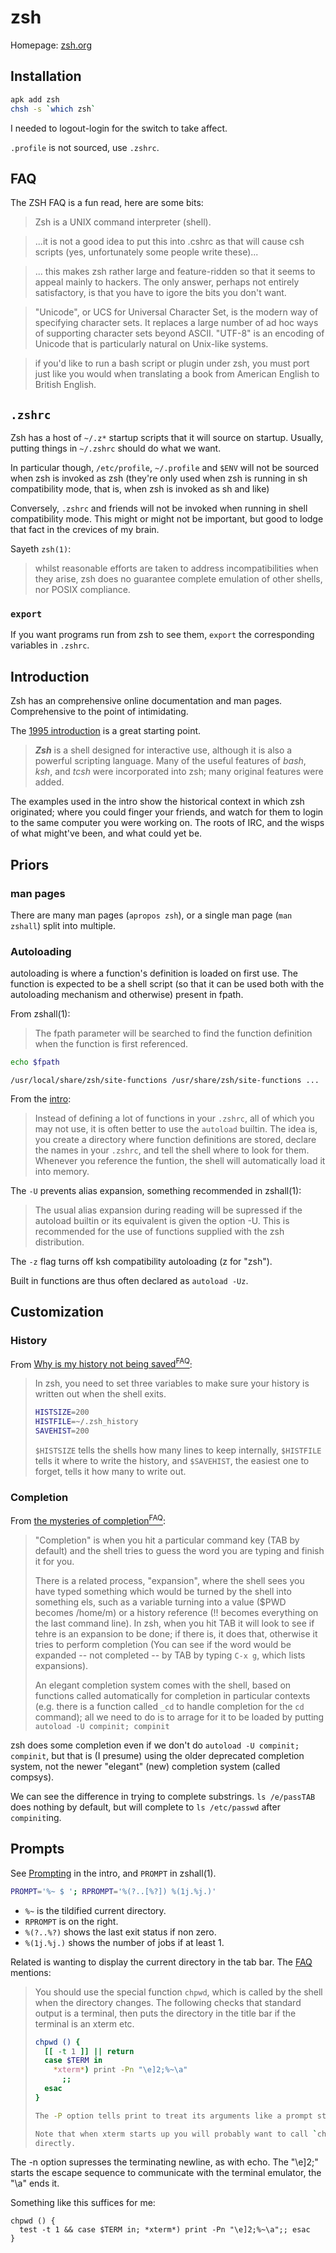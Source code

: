 # zsh

Homepage: [zsh.org](https://zsh.org/)

## Installation

```sh
apk add zsh
chsh -s `which zsh`
```

I needed to logout-login for the switch to take affect.

`.profile` is not sourced, use `.zshrc`.

## FAQ

The ZSH FAQ is a fun read, here are some bits:

> Zsh is a UNIX command interpreter (shell).

> ...it is not a good idea to put this into .cshrc as that will cause csh
> scripts (yes, unfortunately some people write these)...

> ... this makes zsh rather large and feature-ridden so that it seems to appeal
> mainly to hackers. The only answer, perhaps not entirely satisfactory, is that
> you have to igore the bits you don't want.

> "Unicode", or UCS for Universal Character Set, is the modern way of specifying
> character sets. It replaces a large number of ad hoc ways of supporting
> character sets beyond ASCII. "UTF-8" is an encoding of Unicode that is
> particularly natural on Unix-like systems.

> if you'd like to run a bash script or plugin under zsh, you must port just
> like you would when translating a book from American English to British
> English.

## `.zshrc`

Zsh has a host of `~/.z*` startup scripts that it will source on
startup. Usually, putting things in `~/.zshrc` should do what we want.

In particular though, `/etc/profile`, `~/.profile` and `$ENV` will not be
sourced when zsh is invoked as zsh (they're only used when zsh is running in sh
compatibility mode, that is, when zsh is invoked as sh and like)

Conversely, `.zshrc` and friends will not be invoked when running in shell
compatibility mode. This might or might not be important, but good to lodge that
fact in the crevices of my brain.

Sayeth `zsh(1)`:

> whilst reasonable efforts are taken to address incompatibilities when they
> arise, zsh does no guarantee complete emulation of other shells, nor POSIX
> compliance.

### `export`

If you want programs run from zsh to see them, `export` the corresponding
variables in `.zshrc`.

## Introduction

Zsh has an comprehensive online documentation and man pages. Comprehensive to
the point of intimidating.

The [1995 introduction](https://zsh.sourceforge.io/Intro/intro_toc.html) is a
great starting point.

> **_Zsh_** is a shell designed for interactive use, although it is also a
> powerful scripting language. Many of the useful features of _bash_, _ksh_, and
> _tcsh_ were incorporated into zsh; many original features were added.

The examples used in the intro show the historical context in which zsh
originated; where you could finger your friends, and watch for them to login to
the same computer you were working on. The roots of IRC, and the wisps of what
might've been, and what could yet be.

## Priors

### man pages

There are many man pages (`apropos zsh`), or a single man page (`man zshall`)
split into multiple.

### Autoloading

autoloading is where a function's definition is loaded on first use. The
function is expected to be a shell script (so that it can be used both with the
autoloading mechanism and otherwise) present in fpath.

From zshall(1):

> The fpath parameter will be searched to find the function definition when the
> function is first referenced.

```sh
echo $fpath
```
```
/usr/local/share/zsh/site-functions /usr/share/zsh/site-functions ...
```

From the [intro](https://zsh.sourceforge.io/Intro/intro_4.html):

> Instead of defining a lot of functions in your `.zshrc`, all of which you may
> not use, it is often better to use the `autoload` builtin. The idea is, you
> create a directory where function definitions are stored, declare the names in
> your `.zshrc`, and tell the shell where to look for them. Whenever you
> reference the funtion, the shell will automatically load it into memory.

The `-U` prevents alias expansion, something recommended in zshall(1):

> The usual alias expansion during reading will be supressed if the autoload
> builtin or its equivalent is given the option -U. This is recommended for the
> use of functions supplied with the zsh distribution.

The `-z` flag turns off ksh compatibility autoloading (z for "zsh").

Built in functions are thus often declared as `autoload -Uz`.

## Customization

### History

From [Why is my history not being
saved<sup>FAQ</sup>](https://zsh.sourceforge.io/FAQ/zshfaq03.html#l39):

> In zsh, you need to set three variables to make sure your history is written
> out when the shell exits.
>
> ```sh
> HISTSIZE=200
> HISTFILE=~/.zsh_history
> SAVEHIST=200
> ```
>
> `$HISTSIZE` tells the shells how many lines to keep internally, `$HISTFILE`
> tells it where to write the history, and `$SAVEHIST`, the easiest one to
> forget, tells it how many to write out.

### Completion

From [the mysteries of completion<sup>FAQ</sup>](https://zsh.sourceforge.io/FAQ/zshfaq04.html):

> "Completion" is when you hit a particular command key (TAB by default) and the
> shell tries to guess the word you are typing and finish it for you.
>
> There is a related process, "expansion", where the shell sees you have typed
> something which would be turned by the shell into something els, such as a
> variable turning into a value ($PWD becomes /home/m) or a history reference
> (!! becomes everything on the last command line). In zsh, when you hit TAB it
> will look to see if tehre is an expansion to be done; if there is, it does
> that, otherwise it tries to perform completion (You can see if the word would
> be expanded -- not completed -- by TAB by typing `C-x g`, which lists
> expansions).
>
> An elegant completion system comes with the shell, based on functions called
> automatically for completion in particular contexts (e.g. there is a function
> called `_cd` to handle completion for the `cd` command); all we need to do is
> to arrage for it to be loaded by putting `autoload -U compinit; compinit`

zsh does some completion even if we don't do `autoload -U compinit; compinit`,
but that is (I presume) using the older deprecated completion system, not the
newer "elegant" (new) completion system (called compsys).

We can see the difference in trying to complete substrings. `ls /e/passTAB` does
nothing by default, but will complete to `ls /etc/passwd` after `compinit`ing.

## Prompts

See [Prompting](https://zsh.sourceforge.io/Intro/intro_14.html#SEC14) in the
intro, and `PROMPT` in zshall(1).

```sh
PROMPT='%~ $ '; RPROMPT='%(?..[%?]) %(1j.%j.)'
```

* `%~` is the tildified current directory.
* `RPROMPT` is on the right.
* `%(?..%?)` shows the last exit status if non zero.
* `%(1j.%j.)` shows the number of jobs if at least 1.

Related is wanting to display the current directory in the tab bar. The
[FAQ](https://zsh.sourceforge.io/FAQ/zshfaq03.html#l24) mentions:

> You should use the special function `chpwd`, which is called by the shell when
> the directory changes. The following checks that standard output is a
> terminal, then puts the directory in the title bar if the terminal is an xterm
> etc.
>
> ```sh
> chpwd () {
>   [[ -t 1 ]] || return
>   case $TERM in
>     *xterm*) print -Pn "\e]2;%~\a"
>       ;;
>   esac
> }
>
> The -P option tells print to treat its arguments like a prompt string.
>
> Note that when xterm starts up you will probably want to call `chpwd`
> directly.

The -n option supresses the terminating newline, as with echo. The "\e]2;"
starts the escape sequence to communicate with the terminal emulator, the "\a"
ends it.

Something like this suffices for me:

```
chpwd () {
  test -t 1 && case $TERM in; *xterm*) print -Pn "\e]2;%~\a";; esac
}
```
